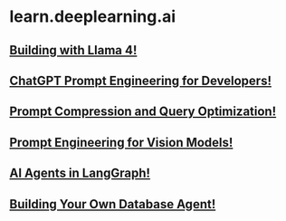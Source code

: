 # learn.deeplearning.ai

## [Building with Llama 4!](https://learn.deeplearning.ai/accomplishments/d26b5688-4d2f-4e4a-acba-0093c6a6b7f8?usp=sharing)
## [ChatGPT Prompt Engineering for Developers!](https://learn.deeplearning.ai/accomplishments/fff4f156-4121-4f8a-b567-5aa11f4a2ea3?usp=sharing)
## [Prompt Compression and Query Optimization!](https://learn.deeplearning.ai/accomplishments/fadb44c0-ca18-437b-b245-f1185ccd1142?usp=sharing)
## [Prompt Engineering for Vision Models!](https://learn.deeplearning.ai/accomplishments/8535c682-783f-4788-88be-9b131476bdbe?usp=sharing)
## [AI Agents in LangGraph!](https://learn.deeplearning.ai/accomplishments/7606e4e6-b863-4e32-9da2-062f8173d8a3?usp=sharing)
## [Building Your Own Database Agent!](https://learn.deeplearning.ai/accomplishments/4ca4ea6f-e9e0-49f7-961b-37bd9c79f809?usp=sharing)
